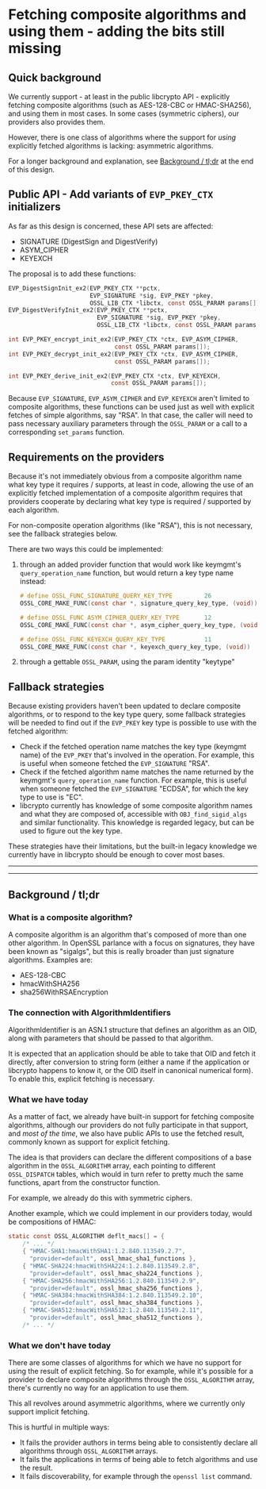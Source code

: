 Fetching composite algorithms and using them - adding the bits still missing
============================================================================

Quick background
----------------

We currently support - at least in the public libcrypto API - explicitly
fetching composite algorithms (such as AES-128-CBC or HMAC-SHA256), and
using them in most cases.  In some cases (symmetric ciphers), our providers
also provides them.

However, there is one class of algorithms where the support for *using*
explicitly fetched algorithms is lacking: asymmetric algorithms.

For a longer background and explanation, see
[Background / tl;dr](#background-tldr) at the end of this design.

Public API - Add variants of `EVP_PKEY_CTX` initializers
--------------------------------------------------------

As far as this design is concerned, these API sets are affected:

- SIGNATURE (DigestSign and DigestVerify)
- ASYM_CIPHER
- KEYEXCH

The proposal is to add these functions:

``` C
EVP_DigestSignInit_ex2(EVP_PKEY_CTX **pctx,
                       EVP_SIGNATURE *sig, EVP_PKEY *pkey,
                       OSSL_LIB_CTX *libctx, const OSSL_PARAM params[]);
EVP_DigestVerifyInit_ex2(EVP_PKEY_CTX **pctx,
                         EVP_SIGNATURE *sig, EVP_PKEY *pkey,
                         OSSL_LIB_CTX *libctx, const OSSL_PARAM params[]);

int EVP_PKEY_encrypt_init_ex2(EVP_PKEY_CTX *ctx, EVP_ASYM_CIPHER,
                              const OSSL_PARAM params[]);
int EVP_PKEY_decrypt_init_ex2(EVP_PKEY_CTX *ctx, EVP_ASYM_CIPHER,
                              const OSSL_PARAM params[]);

int EVP_PKEY_derive_init_ex2(EVP_PKEY_CTX *ctx, EVP_KEYEXCH,
                             const OSSL_PARAM params[]);
```

Because `EVP_SIGNATURE`, `EVP_ASYM_CIPHER` and `EVP_KEYEXCH` aren't limited
to composite algorithms, these functions can be used just as well with
explicit fetches of simple algorithms, say "RSA".  In that case, the caller
will need to pass necessary auxiliary parameters through the `OSSL_PARAM` or
a call to a corresponding `set_params` function.

Requirements on the providers
-----------------------------

Because it's not immediately obvious from a composite algorithm name what
key type it requires / supports, at least in code, allowing the use of an
explicitly fetched implementation of a composite algorithm requires that
providers cooperate by declaring what key type is required / supported by
each algorithm.

For non-composite operation algorithms (like "RSA"), this is not necessary,
see the fallback strategies below.

There are two ways this could be implemented:

1.  through an added provider function that would work like keymgmt's
    `query_operation_name` function, but would return a key type name
    instead:

    ``` C
    # define OSSL_FUNC_SIGNATURE_QUERY_KEY_TYPE         26
    OSSL_CORE_MAKE_FUNC(const char *, signature_query_key_type, (void))

    # define OSSL_FUNC ASYM_CIPHER_QUERY_KEY_TYPE       12
    OSSL_CORE_MAKE_FUNC(const char *, asym_cipher_query_key_type, (void))

    # define OSSL_FUNC_KEYEXCH_QUERY_KEY_TYPE           11
    OSSL_CORE_MAKE_FUNC(const char *, keyexch_query_key_type, (void))
    ```

2.  through a gettable `OSSL_PARAM`, using the param identity "keytype"

Fallback strategies
-------------------

Because existing providers haven't been updated to declare composite
algorithms, or to respond to the key type query, some fallback strategies
will be needed to find out if the `EVP_PKEY` key type is possible to use
with the fetched algorithm:

-   Check if the fetched operation name matches the key type (keymgmt name)
    of the `EVP_PKEY` that's involved in the operation.  For example, this
    is useful when someone fetched the `EVP_SIGNATURE` "RSA".
-   Check if the fetched algorithm name matches the name returned by the
    keymgmt's `query_operation_name` function.  For example, this is useful
    when someone fetched the `EVP_SIGNATURE` "ECDSA", for which the key type
    to use is "EC".
-   libcrypto currently has knowledge of some composite algorithm names and
    what they are composed of, accessible with `OBJ_find_sigid_algs` and
    similar functionality.  This knowledge is regarded legacy, but can be
    used to figure out the key type.

These strategies have their limitations, but the built-in legacy knowledge
we currently have in libcrypto should be enough to cover most bases.

-----

-----

Background / tl;dr
------------------

### What is a composite algorithm?

A composite algorithm is an algorithm that's composed of more than one other
algorithm.  In OpenSSL parlance with a focus on signatures, they have been
known as "sigalgs", but this is really broader than just signature algorithms.
Examples are:

-   AES-128-CBC
-   hmacWithSHA256
-   sha256WithRSAEncryption

### The connection with AlgorithmIdentifiers

AlgorithmIdentifier is an ASN.1 structure that defines an algorithm as an
OID, along with parameters that should be passed to that algorithm.

It is expected that an application should be able to take that OID and
fetch it directly, after conversion to string form (either a name if the
application or libcrypto happens to know it, or the OID itself in canonical
numerical form).  To enable this, explicit fetching is necessary.

### What we have today

As a matter of fact, we already have built-in support for fetching
composite algorithms, although our providers do not fully participate in
that support, and *most of the time*, we also have public APIs to use the
fetched result, commonly known as support for explicit fetching.

The idea is that providers can declare the different compositions of a base
algorithm in the `OSSL_ALGORITHM` array, each pointing to different
`OSSL_DISPATCH` tables, which would in turn refer to pretty much the same
functions, apart from the constructor function.

For example, we already do this with symmetric ciphers.

Another example, which we could implement in our providers today, would be
compositions of HMAC:

``` C
static const OSSL_ALGORITHM deflt_macs[] = {
    /* ... */
    { "HMAC-SHA1:hmacWithSHA1:1.2.840.113549.2.7",
      "provider=default", ossl_hmac_sha1_functions },
    { "HMAC-SHA224:hmacWithSHA224:1.2.840.113549.2.8",
      "provider=default", ossl_hmac_sha224_functions },
    { "HMAC-SHA256:hmacWithSHA256:1.2.840.113549.2.9",
      "provider=default", ossl_hmac_sha256_functions },
    { "HMAC-SHA384:hmacWithSHA384:1.2.840.113549.2.10",
      "provider=default", ossl_hmac_sha384_functions },
    { "HMAC-SHA512:hmacWithSHA512:1.2.840.113549.2.11",
      "provider=default", ossl_hmac_sha512_functions },
    /* ... */
```

### What we don't have today

There are some classes of algorithms for which we have no support for using
the result of explicit fetching.  So for example, while it's possible for a
provider to declare composite algorithms through the `OSSL_ALGORITHM` array,
there's currently no way for an application to use them.

This all revolves around asymmetric algorithms, where we currently only
support implicit fetching.

This is hurtful in multiple ways:

-   It fails the provider authors in terms being able to consistently
    declare all algorithms through `OSSL_ALGORITHM` arrays.
-   It fails the applications in terms of being able to fetch algorithms and
    use the result.
-   It fails discoverability, for example through the `openssl list`
    command.
